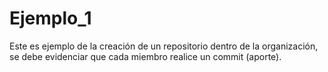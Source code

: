 # Ejemplo_1

 Este es ejemplo de la creación de un repositorio dentro de la organización, se debe evidenciar que cada miembro realice un commit (aporte).
